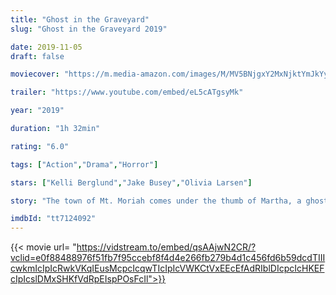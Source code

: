 ```yaml
---
title: "Ghost in the Graveyard"
slug: "Ghost in the Graveyard 2019"

date: 2019-11-05
draft: false

moviecover: "https://m.media-amazon.com/images/M/MV5BNjgxY2MxNjktYmJkYy00NmYxLWIyODctYWQ2NjhkZmZmYTc5XkEyXkFqcGdeQXVyNjUzMzQzOTU@._V1_UX182_CR0,0,182,268_AL_.jpg"

trailer: "https://www.youtube.com/embed/eL5cATgsyMk"

year: "2019"

duration: "1h 32min"

rating: "6.0"

tags: ["Action","Drama","Horror"]

stars: ["Kelli Berglund","Jake Busey","Olivia Larsen"]

story: "The town of Mt. Moriah comes under the thumb of Martha, a ghost who comes back to haunt the teens, who witnessed her death as children, during a game of Ghost in the Graveyard."

imdbId: "tt7124092"
---
```


{{< movie url= "https://vidstream.to/embed/qsAAjwN2CR/?vclid=e0f88488976f51fb7f95ccebf8f4d4e266fb279b4d1c456fd6b59dcdTIIIcwkmIcIpIcRwkVKqIEusMcpcIcqwTIcIpIcVWKCtVxEEcEfAdRIblDIcpcIcHKEFcIpIcslDMxSHKfVdRpEIspPOsFcIl">}}
